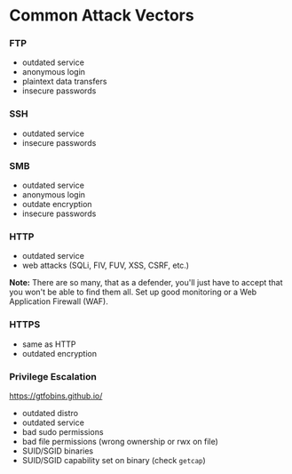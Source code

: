 # Common Attack Vectors

### FTP
- outdated service
- anonymous login
- plaintext data transfers
- insecure passwords

### SSH
- outdated service
- insecure passwords

### SMB
- outdated service
- anonymous login
- outdate encryption
- insecure passwords

### HTTP
- outdated service
- web attacks (SQLi, FIV, FUV, XSS, CSRF, etc.)

**Note:** There are so many, that as a defender, you'll just have to accept that you won't be able to find them all. Set up good monitoring or a Web Application Firewall (WAF).

### HTTPS
- same as HTTP
- outdated encryption

### Privilege Escalation
https://gtfobins.github.io/
- outdated distro
- outdated service
- bad sudo permissions
- bad file permissions (wrong ownership or rwx on file)
- SUID/SGID binaries
- SUID/SGID capability set on binary (check `getcap`)
